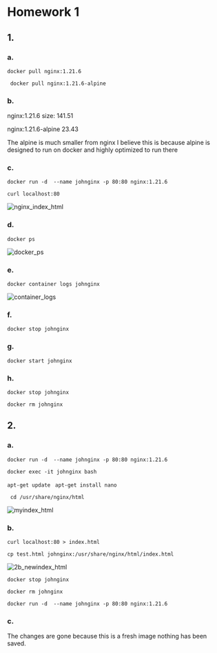 # Homework 1

## 1.

### a.

` docker pull nginx:1.21.6 `

` docker pull nginx:1.21.6-alpine`

### b.
nginx:1.21.6 size: 141.51

nginx:1.21.6-alpine 23.43

The alpine is much smaller from nginx I believe this is because alpine is designed to run on docker and highly optimized to run there

### c.

` docker run -d  --name johnginx -p 80:80 nginx:1.21.6 `

`curl localhost:80 `

![nginx_index_html](https://github.com/johnarakas/CS-548/tree/main/Homework1/Assets/1c_index_html.png)

### d.

`docker ps`

![docker_ps](https://github.com/johnarakas/CS-548/tree/main/Homework1/Assets/1d_docker_ps.png)

### e.

`docker container logs johnginx`

![container_logs](https://github.com/johnarakas/CS-548/tree/main/Homework1/Assets/1e_container_logs.png)

### f.

`docker stop johnginx`

### g.

`docker start johnginx`

### h.


`docker stop johnginx`

`docker rm johnginx`

## 2.

### a.

` docker run -d  --name johnginx -p 80:80 nginx:1.21.6 `

` docker exec -it johnginx bash `

` apt-get update `
` apt-get install nano`

` cd /usr/share/nginx/html`

![myindex_html](https://github.com/johnarakas/CS-548/tree/main/Homework1/Assets/2a_myindex_html.png)

### b. 

`curl localhost:80 > index.html`

`cp test.html johnginx:/usr/share/nginx/html/index.html`

![2b_newindex_html](https://github.com/johnarakas/CS-548/tree/main/Homework1/Assets/2b_newindex_html.png)


`docker stop johnginx`

`docker rm johnginx`

` docker run -d  --name johnginx -p 80:80 nginx:1.21.6 `

### c.
The changes are gone because this is a fresh image nothing has been saved.




